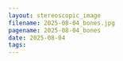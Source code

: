 ```yaml
---
layout: stereoscopic_image
filename: 2025-08-04_bones.jpg
pagename: 2025-08-04_bones
date: 2025-08-04
tags:
---
```

